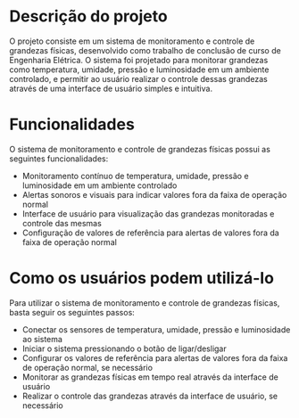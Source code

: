 # Descrição do projeto
O projeto consiste em um sistema de monitoramento e controle de grandezas físicas, desenvolvido como trabalho de conclusão de curso de Engenharia Elétrica. O sistema foi projetado para monitorar grandezas como temperatura, umidade, pressão e luminosidade em um ambiente controlado, e permitir ao usuário realizar o controle dessas grandezas através de uma interface de usuário simples e intuitiva.

# Funcionalidades
O sistema de monitoramento e controle de grandezas físicas possui as seguintes funcionalidades:

* Monitoramento contínuo de temperatura, umidade, pressão e luminosidade em um ambiente controlado
* Alertas sonoros e visuais para indicar valores fora da faixa de operação normal
* Interface de usuário para visualização das grandezas monitoradas e controle das mesmas
* Configuração de valores de referência para alertas de valores fora da faixa de operação normal

# Como os usuários podem utilizá-lo

Para utilizar o sistema de monitoramento e controle de grandezas físicas, basta seguir os seguintes passos:

* Conectar os sensores de temperatura, umidade, pressão e luminosidade ao sistema
* Iniciar o sistema pressionando o botão de ligar/desligar
* Configurar os valores de referência para alertas de valores fora da faixa de operação normal, se necessário
* Monitorar as grandezas físicas em tempo real através da interface de usuário
* Realizar o controle das grandezas através da interface de usuário, se necessário
